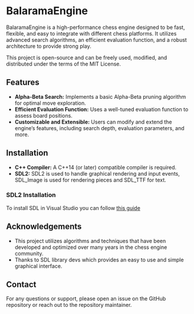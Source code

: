 # BalaramaEngine

BalaramaEngine is a high-performance chess engine designed to be fast, flexible, and easy to integrate with different chess platforms. It utilizes advanced search algorithms, an efficient evaluation function, and a robust architecture to provide strong play.

This project is open-source and can be freely used, modified, and distributed under the terms of the MIT License.

## Features

- **Alpha-Beta Search:** Implements a basic Alpha-Beta pruning algorithm for optimal move exploration.
- **Efficient Evaluation Function:** Uses a well-tuned evaluation function to assess board positions.
- **Customizable and Extensible:** Users can modify and extend the engine’s features, including search depth, evaluation parameters, and more.

## Installation

- **C++ Compiler:** A C++14 (or later) compatible compiler is required.
- **SDL2:** SDL2 is used to handle graphical rendering and input events, SDL_Image is used for rendering pieces and SDL_TTF for text.

### SDL2 Installation

To install SDL in Visual Studio you can follow [this guide](https://lazyfoo.net/tutorials/SDL/01_hello_SDL/windows/msvc2019/index.php)

## Acknowledgements

- This project utilizes algorithms and techniques that have been developed and optimized over many years in the chess engine community.
- Thanks to SDL library devs which provides an easy to use and simple graphical interface.

## Contact

For any questions or support, please open an issue on the GitHub repository or reach out to the repository maintainer.
